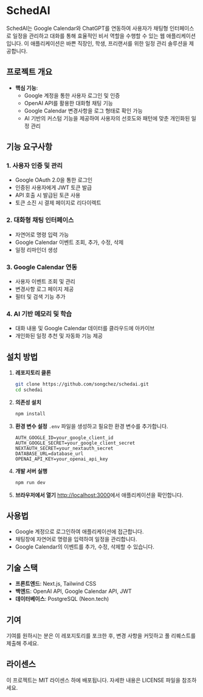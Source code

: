 # SchedAI

SchedAI는 Google Calendar와 ChatGPT를 연동하여 사용자가 채팅형 인터페이스로 일정을 관리하고 대화를 통해 효율적인 비서 역할을 수행할 수 있는 웹 애플리케이션입니다. 이 애플리케이션은 바쁜 직장인, 학생, 프리랜서를 위한 일정 관리 솔루션을 제공합니다.

## 프로젝트 개요

- **핵심 기능**:
  - Google 계정을 통한 사용자 로그인 및 인증
  - OpenAI API를 활용한 대화형 채팅 기능
  - Google Calendar 변경사항을 로그 형태로 확인 가능
  - AI 기반의 커스텀 기능을 제공하여 사용자의 선호도와 패턴에 맞춘 개인화된 일정 관리

## 기능 요구사항

### 1. 사용자 인증 및 관리

- Google OAuth 2.0을 통한 로그인
- 인증된 사용자에게 JWT 토큰 발급
- API 호출 시 발급된 토큰 사용
- 토큰 소진 시 결제 페이지로 리다이렉트

### 2. 대화형 채팅 인터페이스

- 자연어로 명령 입력 가능
- Google Calendar 이벤트 조회, 추가, 수정, 삭제
- 일정 리마인더 생성

### 3. Google Calendar 연동

- 사용자 이벤트 조회 및 관리
- 변경사항 로그 페이지 제공
- 필터 및 검색 기능 추가

### 4. AI 기반 메모리 및 학습

- 대화 내용 및 Google Calendar 데이터를 클라우드에 아카이브
- 개인화된 일정 추천 및 자동화 기능 제공

## 설치 방법

1. **레포지토리 클론**

   ```bash
   git clone https://github.com/songchez/schedai.git
   cd schedai
   ```

2. **의존성 설치**

   ```bash
   npm install
   ```

3. **환경 변수 설정**
   `.env` 파일을 생성하고 필요한 환경 변수를 추가합니다.

   ```plaintext
   AUTH_GOOGLE_ID=your_google_client_id
   AUTH_GOOGLE_SECRET=your_google_client_secret
   NEXTAUTH_SECRET=your_nextauth_secret
   DATABASE_URL=database_url
   OPENAI_API_KEY=your_openai_api_key
   ```

4. **개발 서버 실행**

   ```bash
   npm run dev
   ```

5. **브라우저에서 열기**
   [http://localhost:3000](http://localhost:3000)에서 애플리케이션을 확인합니다.

## 사용법

- Google 계정으로 로그인하여 애플리케이션에 접근합니다.
- 채팅창에 자연어로 명령을 입력하여 일정을 관리합니다.
- Google Calendar의 이벤트를 추가, 수정, 삭제할 수 있습니다.

## 기술 스택

- **프론트엔드**: Next.js, Tailwind CSS
- **백엔드**: OpenAI API, Google Calendar API, JWT
- **데이터베이스**: PostgreSQL (Neon.tech)

## 기여

기여를 원하시는 분은 이 레포지토리를 포크한 후, 변경 사항을 커밋하고 풀 리퀘스트를 제출해 주세요.

## 라이센스

이 프로젝트는 MIT 라이센스 하에 배포됩니다. 자세한 내용은 LICENSE 파일을 참조하세요.
